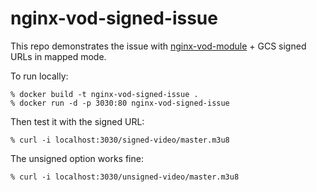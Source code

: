 # nginx-vod-signed-issue

This repo demonstrates the issue with
[nginx-vod-module](https://github.com/kaltura/nginx-vod-module) + GCS signed
URLs in mapped mode.

To run locally:

```
% docker build -t nginx-vod-signed-issue .
% docker run -d -p 3030:80 nginx-vod-signed-issue
```

Then test it with the signed URL:

```
% curl -i localhost:3030/signed-video/master.m3u8
```

The unsigned option works fine:

```
% curl -i localhost:3030/unsigned-video/master.m3u8
```
